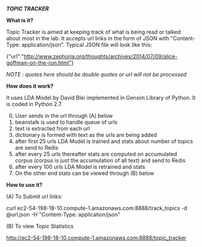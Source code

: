 ***TOPIC TRACKER***

**What is it?**

Topic Tracker is aimed at keeping track of what is being read or talked about most in the lab. 
It accepts url links in the form of JSON with "Content-Type: application/json". 
Typical JSON file will look like this:

{"url":"http://www.zephoria.org/thoughts/archives/2014/07/09/alice-goffman-on-the-run.html"}

*NOTE : quotes here should be double quotes or url will not be processed*

**How does it work?**

It uses LDA Model by David Blei implemented in Gensim Library of Python. It is coded in Python 2.7. 

0. User sends in the url through (A) below
1. beanstalk is used to handle queue of urls
2. text is extracted from each url
3. dictionary is formed with text as the urls are being added
4. after first 25 urls LDA Model is trained and stats about number of topics are send to Redis
5. after every 25 urls thereafter stats are computed on accumulated corpus (corpus is just the accumulation of all text) and send to Redis
6. after every 100 urls LDA Model is retrained and stats 
7. On the other end stats can be viewed through (B) below


**How to use it?**

(A) To Submit url links:

 curl ec2-54-198-18-10.compute-1.amazonaws.com:8888/track_topics -d @url.json -H "Content-Type: application/json"

(B) To view Topic Statistics

 http://ec2-54-198-18-10.compute-1.amazonaws.com:8888/topic_tracker
